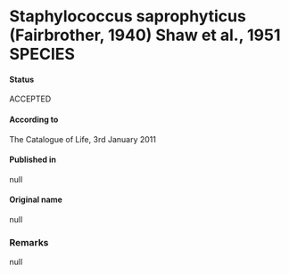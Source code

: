 # Staphylococcus saprophyticus (Fairbrother, 1940) Shaw et al., 1951 SPECIES

#### Status
ACCEPTED

#### According to
The Catalogue of Life, 3rd January 2011

#### Published in
null

#### Original name
null

### Remarks
null
